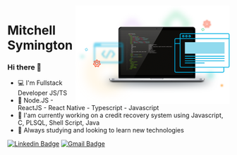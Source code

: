 <img align="right" src="kisspng-front-end-web-development-web-developer-front-and-developer-5ad00d74750247.5716044915235843724793.png" width="350"/>

# Mitchell Symington

### Hi there 👋
- :computer: I'm Fullstack Developer JS/TS
- :rocket: Node.JS - ReactJS - React Native - Typescript - Javascript
- 🔭 I'am currently working on a credit recovery system using Javascript, C, PLSQL, Shell Script, Java
- 🌱 Always studying and looking to learn new technologies

[![Linkedin Badge](https://img.shields.io/badge/-LinkedIn-blue?style=flat-square&logo=Linkedin&logoColor=white&link=https://www.linkedin.com/in/ricardo-silva-b40027178/)](https://www.linkedin.com/in/mitchell-symington-44406524/)
[![Gmail Badge](https://img.shields.io/badge/-Gmail-c14438?style=flat-square&logo=Gmail&logoColor=white&link=mailto:mitch.palha@gmail.com)](mailto:mitch.palha@gmail.com)
